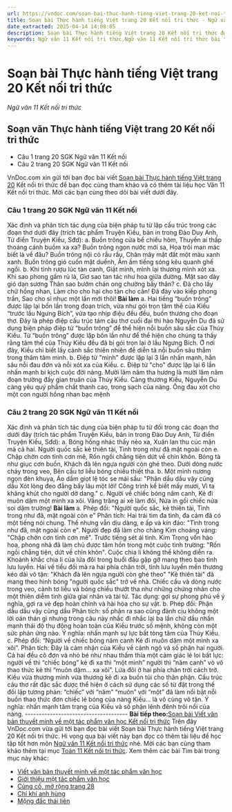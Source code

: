 ```yaml
---
url: https://vndoc.com/soan-bai-thuc-hanh-tieng-viet-trang-20-ket-noi-tri-thuc-304141
title: Soạn bài Thực hành tiếng Việt trang 20 Kết nối tri thức - Ngữ văn 11 Kết nối tri thức - VnDoc.com
date_extracted: 2025-04-14 14:08:05
description: Soạn bài Thực hành tiếng Việt trang 20 Kết nối tri thức được VnDoc.com sưu tầm và xin gửi tới bạn đọc cùng tham khảo nhé.
keywords: Ngữ văn 11 Kết nối tri thức,Ngữ văn 11 Kết nối tri thức bài thực hành tiếng việt trang 20,Soạn văn 11 Kết nối tri thức,văn 11 kết nối tri thức,soạn văn 11 kết nối tri thức với cuộc sống,ngữ văn 11 kết nối,Soạn bài Thực hành tiếng Việt trang 20 Kết nối tri thức,Soạn bài Thực hành tiếng Việt trang 20,Soạn bài Thực hành tiếng Việt,Thực hành tiếng Việt trang 20,Soạn văn Thực hành tiếng Việt trang 20
---
```


# Soạn bài Thực hành tiếng Việt trang 20 Kết nối tri thức
 _Ngữ văn 11 Kết nối tri thức_
## Soạn văn Thực hành tiếng Việt trang 20 Kết nối tri thức
  * Câu 1 trang 20 SGK Ngữ văn 11 Kết nối
  * Câu 2 trang 20 SGK Ngữ văn 11 Kết nối

VnDoc.com xin gửi tới bạn đọc bài viết [Soạn bài Thực hành tiếng Việt trang 20](<https://vndoc.com/soan-bai-thuc-hanh-tieng-viet-trang-20-ket-noi-tri-thuc-304141>) Kết nối tri thức để bạn đọc cùng tham khảo và có thêm tài liệu học Văn 11 Kết nối tri thức. Mời các bạn cùng theo dõi bài viết dưới đây.
### Câu 1 trang 20 SGK Ngữ văn 11 Kết nối
Xác định và phân tích tác dụng của biện pháp tu từ lặp cấu trúc trong các đoạn thơ dưới đây \(trích tác phẩm Truyện Kiều, bản in trong Đào Duy Anh, Từ điển Truyện Kiều, Sđd\):
a.
Buồn trông cửa bể chiều hôm,
Thuyền ai thấp thoáng cánh buồm xa xa?
Buồn trông ngọn nước mới sa,
Hoa trôi man mác biết là về đâu?
Buồn trông nội cỏ rầu rầu,
Chân mây mặt đất một màu xanh xanh.
Buồn trông gió cuốn mặt duềnh,
Ầm ầm tiếng sóng kêu quanh ghế ngồi.
b.
Khi tỉnh rượu lúc tàn canh,
Giật mình, mình lại thương mình xót xa.
Khi sao phong gấm rủ là,
Gìơ sao tan tác như hoa giữa đường.
Mặt sao dày gió dạn sương
Thân sao bướm chán ong chường bấy thân?
c.
Đã cho lấy chữ hồng nhan,
Làm cho cho hại cho tàn cho cân\!
Đã đày vào kiếp phong trần,
Sao cho sỉ nhục một lần mới thôi\!
**Bài làm**
a. Hai tiếng “buồn trông” được lặp lại bốn lần trong đoạn trích, vừa như gói trọn tâm thế của Kiều “trước lầu Ngưng Bích”, vừa tạo nhịp điệu đều đều, buồn thương cho đoạn thơ. Đây là phép điệp cấu trúc tám câu thơ cuối đại thi hào Nguyễn Du đã sử dụng biện pháp điệp từ “buồn trông” để thể hiện nỗi buồn sâu sắc của Thúy Kiều. Từ “buồn trông” được lặp bốn lần như để thể hiện cho chúng ta thấy rằng tâm thế của Thúy Kiều đều đã bị gói trọn lại ở lầu Ngưng Bích. Ở nơi đây, Kiều chỉ biết lấy cảnh sắc thiên nhiên để diễn tả nỗi buồn sâu thẳm trong thâm tâm mình.
b. Điệp từ "mình" được lặp lại 3 lần nhấn mạnh, hằn sâu nỗi đau đớn và nỗi xót xa của Kiều.
c. Điệp từ "cho" được lặp lại 6 lần nhấn mạnh bi kịch cuộc đời nàng. Mười lăm năm tha hương là mười lăm năm đoạn trường đầy gian truân của Thúy Kiều. Càng thương Kiều, Nguyễn Du càng yêu quý phẩm chất thanh cao, trong sạch của nàng. Ông đau xót cho một con người hồng nhan bạc mệnh
### Câu 2 trang 20 SGK Ngữ văn 11 Kết nối
Xác định và phân tích tác dụng của biện pháp tu từ đối trong các đoạn thơ dưới đây \(trích tác phẩm Truyện Kiều, bản in trong Đào Duy Anh, Từ điển Truyện Kiều, Sđd\):
a.
Bóng hồng nhác thấy nẻo xa,
Xuân lan thu cúc mặn mà cả hai.
Người quốc sắc kẻ thiên tài,
Tình trong như đã mặt ngoài còn e.
Chập chờn cơn tỉnh cơn mê,
Rốn ngồi chẳng tiện dứt về chỉn khôn.
Bóng tà như giục cơn buồn,
Khách đà lên ngựa người còn ghé theo.
Dưới dòng nước chảy trong veo,
Bên cầu tơ liễu bóng chiều thiết tha.
b.
Một mình nương ngọn đèn khuya,
Áo dầm giọt lệ tóc se mái sầu:
"Phận dầu dầu vậy cũng dầu
Xót lòng đeo đẳng bấy lâu một lời\!
Công trình kể biết mấy mươi,
Vì ta khăng khút cho người dở dang."
c.
Người về chiếc bóng năm canh,
Kẻ đi muôn dặm một mình xa xôi.
Vầng trăng ai xẻ làm đôi,
Nửa in gối chiếc nửa soi dặm trường\!
**Bài làm**
a. Phép đối:
"Người quốc sắc, kẻ thiên tài,
Tình trong như đã, mặt ngoài còn e"
Phân tích: Hai trái tim đa tình, đa cảm đã có một tiếng nói chung. Thế nhưng vẫn dịu dàng, e ấp và kín đáo: "Tình trong như đã, mặt ngoài còn e". Người đẹp đã làm cho chàng Kim choáng váng: "Chập chờn cơn tỉnh cơn mê". Trước tiếng sét ái tình. Kim Trọng vốn hào hoa, phong nhã đã làm chủ được tâm hồn trong một cuộc tình trường: "Rốn ngồi chẳng tiện, dứt về chỉn khôn". Cuộc chia li không thể không diễn ra. Khoảnh khắc chia li của lứa đôi trong buổi đầu gặp gỡ mang theo bao tình lưu luyến. Hai vế tiểu đối mà ra hai phía chân trời, tình lưu luyến mến thương kéo dài vô tận:
"Khách đà lên ngựa người còn ghé theo"
"Kẻ thiên tài" đã mang theo hình bóng "người quốc sắc" trở về nhà. Chiếc cầu và dòng nước trong veo, cành tơ liễu và bóng chiều thướt tha như những chứng nhân cho một thiên diễm tình giữa giai nhân và tài tử.
Tác dụng: gợi sự phong phú về ý nghĩa, gợi ra vẻ đẹp hoàn chỉnh và hài hòa cho sự vật.
b. Phép đối: Phận dầu dầu vậy cũng dầu
Phân tích: số phận ra sao cũng đành cịu không một lời oán thán gì nhưng trong câu này nhắc đi nhắc lại ba lần chữ dầu nhấn mạnh thái độ thụ động hoàn toàn của Kiều trước số mệnh, không còn một sức phản ứng nào.
Ý nghĩa: nhấn mạnh sự lực bất tòng tâm của Thúy Kiều.
c. Phép đối:
“Người về chiếc bóng năm canh
Kẻ đi muôn dặm một mình xa xôi”.
Phân tích: Đây là cảm nhận của Kiều về cảnh ngộ và số phận hai người. Cả hai đều cô đơn và nhỏ bé như nhau thấm thía một cảm giác lẻ loi bất lực: người về thì “chiếc bóng” kẻ đi xa thì “một mình” người thì “năm canh” vò võ thao thức kẻ thì “muôn dặm… xa xôi”. Lứa đôi ở hai phía chân trời cách trở. Kiều vừa thương mình vừa thương kẻ đi xa buồn tủi cho thân phận. Cấu trúc câu thơ rất đặc sắc được thể hiện ở cách sử dụng các số từ đặt trong thế đối lập tương phản: “chiếc” với “năm” “muôn” với “một” đã làm nổi bật nỗi buồn thao thức đơn chiếc lẻ bóng của nàng Kiều… là vô cùng vô tận.
Ý nghĩa: nhấn mạnh tâm trạng của Kiều và số phận lênh đênh trôi nổi của nàng.
\-------------------------------------
**Bài tiếp theo:**[Soạn bài Viết văn bản thuyết minh về một tác phẩm văn học Kết nối tri thức](<https://vndoc.com/soan-bai-viet-van-ban-thuyet-minh-ve-mot-tac-pham-van-hoc-ket-noi-tri-thuc-304142>)
Trên đây VnDoc.com vừa gửi tới bạn đọc bài viết Soạn bài Thực hành tiếng Việt trang 20 Kết nối tri thức. Hi vọng qua bài viết này bạn đọc có thêm tài liệu để học tập tốt hơn môn [Ngữ văn 11 Kết nối tri thức](<https://vndoc.com/ngu-van-11-ket-noi-tri-thuc>) nhé. Mời các bạn cùng tham khảo thêm tại mục [Toán 11 Kết nối tri thức](<https://vndoc.com/toan-11-ket-noi-tri-thuc>).
Xem thêm các bài Tìm bài trong mục này khác:
  * [Viết văn bản thuyết minh về một tác phẩm văn học](</soan-bai-viet-van-ban-thuyet-minh-ve-mot-tac-pham-van-hoc-ket-noi-tri-thuc-304142>)
  * [Giới thiệu một tác phẩm văn học](</soan-bai-gioi-thieu-mot-tac-pham-van-hoc-ket-noi-tri-thuc-304192>)
  * [Củng cố, mở rộng trang 28](</soan-bai-cung-co-mo-rong-trang-28-ket-noi-tri-thuc-304194>)
  * [Chí khí anh hùng](</soan-bai-chi-khi-anh-hung-ket-noi-tri-thuc-304199>)
  * [Mộng đắc thái liên](</soan-bai-mong-dac-thai-lien-ket-noi-tri-thuc-304203>)

